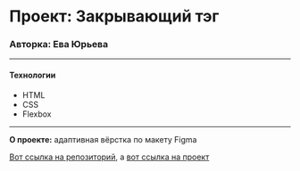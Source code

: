 # Проект: Закрывающий тэг

### Авторка: Ева Юрьева

------

#### Технологии

* HTML
* CSS
* Flexbox


------

**О проекте:** адаптивная вёрстка по макету Figma

[Вот ссылка на репозиторий](https://github.com/Forlupa/zakrivayuschiy-teg-f), а 
[вот ссылка на проект]()